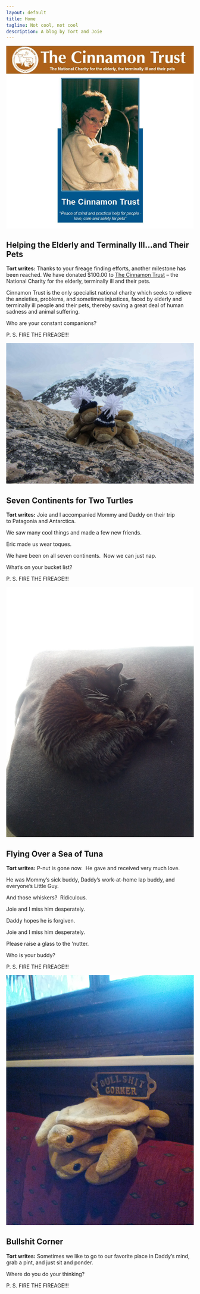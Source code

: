 ```yaml
---
layout: default
title: Home
tagline: Not cool, not cool
description: A blog by Tort and Joie
---
```

<section id="one" class="wrapper style1">
  <div class="inner">
    <article class="feature left">
      <span class="image"><img src="assets/images/tort_and_joie_helping_the_elderly.jpg" /></span>
      <div class="content">
        <h2>Helping the Elderly and Terminally Ill...and Their Pets</h2>
        <p><strong>Tort writes:</strong> Thanks to your fireage finding efforts, another milestone has been reached. We have donated $100.00 to <a href="http://www.cinnamon.org.uk/">The Cinnamon Trust</a> – the National Charity for the elderly, terminally ill and their pets.</p>
        <p>Cinnamon Trust is the only specialist national charity which seeks to relieve the anxieties, problems, and sometimes injustices, faced by elderly and terminally ill people and their pets, thereby saving a great deal of human sadness and animal suffering.</p>
        <p>Who are your constant companions?</p>
        <p>P. S.  FIRE THE FIREAGE!!!</p>
      </div>
    </article>
    <article class="feature right">
      <span class="image"><img src="assets/images/tort_and_joie_seven_continents_for_two_turtles.jpg" /></span>
      <div class="content">
        <h2>Seven Continents for Two Turtles</h2>
        <p><strong>Tort writes:</strong> Joie and I accompanied Mommy and Daddy on their trip to Patagonia and Antarctica.</p>
        <p>We saw many cool things and made a few new friends.</p>
        <p>Eric made us wear toques.</p>
        <p>We have been on all seven continents.  Now we can just nap.</p>
        <p>What’s on your bucket list?</p>
        <p>P. S.  FIRE THE FIREAGE!!!</p>
      </div>
    </article>
    <article class="feature left">
      <span class="image"><img src="assets/images/peanut_on_black_cushion.jpg" /></span>
      <div class="content">
        <h2>Flying Over a Sea of Tuna</h2>
        <p><strong>Tort writes:</strong> P-nut is gone now.  He gave and received very much love.</p>
        <p>He was Mommy’s sick buddy, Daddy’s work-at-home lap buddy, and everyone’s Little Guy.</p>
        <p>And those whiskers?  Ridiculous.</p>
        <p>Joie and I miss him desperately.</p>
        <p>Daddy hopes he is forgiven.</p>
        <p>Joie and I miss him desperately.</p>
        <p>Please raise a glass to the ‘nutter.</p>
        <p>Who is your buddy?</p>
        <p>P. S.  FIRE THE FIREAGE!!!</p>
      </div>
    </article>
    <article class="feature right">
      <span class="image"><img src="assets/images/tort_and_joie_bullshit_corner.jpg" /></span>
      <div class="content">
        <h2>Bullshit Corner</h2>
        <p><strong>Tort writes:</strong> Sometimes we like to go to our favorite place in Daddy’s mind, grab a pint, and just sit and ponder.</p>
        <p>Where do you do your thinking?</p>
        <p>P. S.  FIRE THE FIREAGE!!!</p>
      </div>
    </article>
  </div>
</section>
